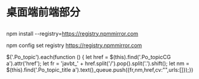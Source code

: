 # 桌面端前端部分

## 

npm install --registry=https://registry.npmmirror.com

npm config set registry https://registry.npmmirror.com

$('.Po_topic').each(function () {
    let href = $(this).find('.Po_topicCG a').attr('href');
    let fr = 'javbt_' + href.split('/').pop().split('.').shift();
    let nm = $(this).find('.Po_topic_title a').text()_queue.push({fr,nm,href,cv:"",urls:[]});})